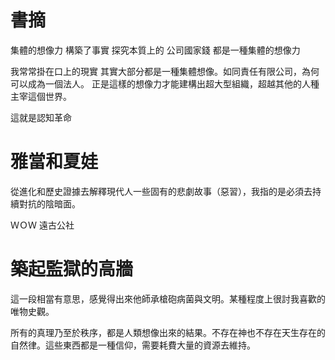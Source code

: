 # 書摘
集體的想像力 構築了事實
探究本質上的 公司國家錢 都是一種集體的想像力

我常常掛在口上的現實 其實大部分都是一種集體想像。如同責任有限公司，為何可以成為一個法人。 正是這樣的想像力才能建構出超大型組織，超越其他的人種主宰這個世界。

這就是認知革命

# 雅當和夏娃

從進化和歷史證據去解釋現代人一些固有的悲劇故事（惡習），我指的是必須去持續對抗的陰暗面。

ＷＯＷ
遠古公社 

# 築起監獄的高牆
這一段相當有意思，感覺得出來他師承槍砲病菌與文明。某種程度上很討我喜歡的唯物史觀。

所有的真理乃至於秩序，都是人類想像出來的結果。不存在神也不存在天生存在的自然律。這些東西都是一種信仰，需要耗費大量的資源去維持。
<!--stackedit_data:
eyJoaXN0b3J5IjpbMTI0MDA5MDIyNyw3MDY0NzI3MjMsLTIwMD
I5OTAyODQsMTcxMTkzNDk3MywyMDkzOTk3ODE4XX0=
-->
